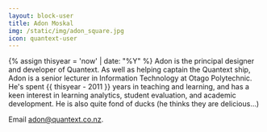 ```yaml
---
layout: block-user
title: Adon Moskal
img: /static/img/adon_square.jpg
icon: quantext-user
---
```

{% assign thisyear = 'now' | date: "%Y" %}
Adon is the principal designer and developer of Quantext. As well as helping captain the Quantext ship, Adon is a senior lecturer in Information Technology at Otago Polytechnic. He's spent {{ thisyear - 2011  }} years in teaching and learning, and has a keen interest in learning analytics, student evaluation, and academic development. He is also quite fond of ducks (he thinks they are delicious...) 

Email <a href="mailto:adon@quantext.co.nz">adon@quantext.co.nz</a>.
